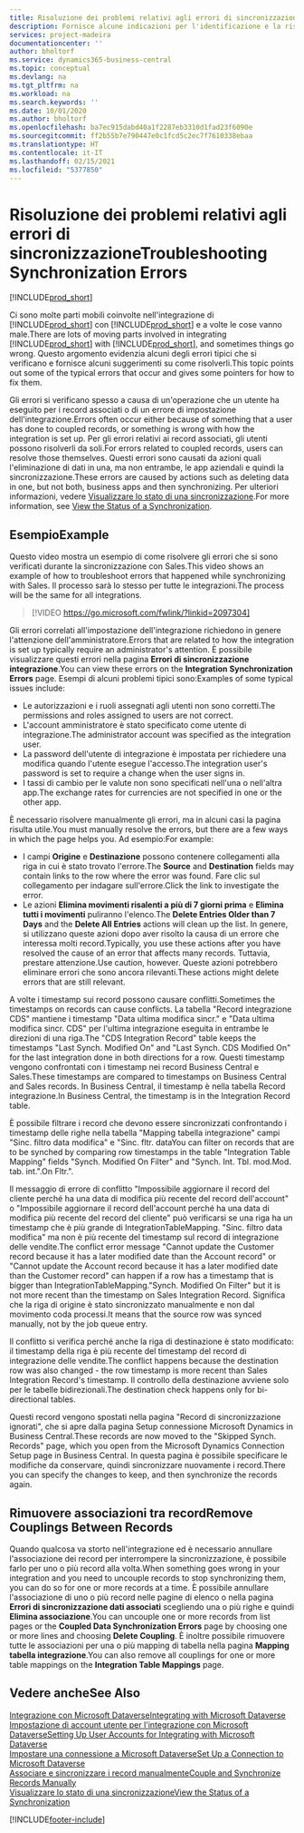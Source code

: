```yaml
---
title: Risoluzione dei problemi relativi agli errori di sincronizzazione | Microsoft Docs
description: Fornisce alcune indicazioni per l'identificazione e la risoluzione degli errori di sincronizzazione.
services: project-madeira
documentationcenter: ''
author: bholtorf
ms.service: dynamics365-business-central
ms.topic: conceptual
ms.devlang: na
ms.tgt_pltfrm: na
ms.workload: na
ms.search.keywords: ''
ms.date: 10/01/2020
ms.author: bholtorf
ms.openlocfilehash: ba7ec915dabd40a1f2287eb3310d1fad23f6090e
ms.sourcegitcommit: ff2b55b7e790447e0c1fcd5c2ec7f7610338ebaa
ms.translationtype: HT
ms.contentlocale: it-IT
ms.lasthandoff: 02/15/2021
ms.locfileid: "5377850"
---
```

# <a name="troubleshooting-synchronization-errors"></a><span data-ttu-id="a3933-103">Risoluzione dei problemi relativi agli errori di sincronizzazione</span><span class="sxs-lookup"><span data-stu-id="a3933-103">Troubleshooting Synchronization Errors</span></span>
[!INCLUDE[prod_short](includes/cc_data_platform_banner.md)]

<span data-ttu-id="a3933-104">Ci sono molte parti mobili coinvolte nell'integrazione di [!INCLUDE[prod_short](includes/prod_short.md)] con [!INCLUDE[prod_short](includes/cds_long_md.md)] e a volte le cose vanno male.</span><span class="sxs-lookup"><span data-stu-id="a3933-104">There are lots of moving parts involved in integrating [!INCLUDE[prod_short](includes/prod_short.md)] with [!INCLUDE[prod_short](includes/cds_long_md.md)], and sometimes things go wrong.</span></span> <span data-ttu-id="a3933-105">Questo argomento evidenzia alcuni degli errori tipici che si verificano e fornisce alcuni suggerimenti su come risolverli.</span><span class="sxs-lookup"><span data-stu-id="a3933-105">This topic points out some of the typical errors that occur and gives some pointers for how to fix them.</span></span>

<span data-ttu-id="a3933-106">Gli errori si verificano spesso a causa di un'operazione che un utente ha eseguito per i record associati o di un errore di impostazione dell'integrazione.</span><span class="sxs-lookup"><span data-stu-id="a3933-106">Errors often occur either because of something that a user has done to coupled records, or something is wrong with how the integration is set up.</span></span> <span data-ttu-id="a3933-107">Per gli errori relativi ai record associati, gli utenti possono risolverli da soli.</span><span class="sxs-lookup"><span data-stu-id="a3933-107">For errors related to coupled records, users can resolve those themselves.</span></span> <span data-ttu-id="a3933-108">Questi errori sono causati da azioni quali l'eliminazione di dati in una, ma non entrambe, le app aziendali e quindi la sincronizzazione.</span><span class="sxs-lookup"><span data-stu-id="a3933-108">These errors are caused by actions such as deleting data in one, but not both, business apps and then synchronizing.</span></span> <span data-ttu-id="a3933-109">Per ulteriori informazioni, vedere [Visualizzare lo stato di una sincronizzazione](admin-how-to-view-synchronization-status.md).</span><span class="sxs-lookup"><span data-stu-id="a3933-109">For more information, see [View the Status of a Synchronization](admin-how-to-view-synchronization-status.md).</span></span>

## <a name="example"></a><span data-ttu-id="a3933-110">Esempio</span><span class="sxs-lookup"><span data-stu-id="a3933-110">Example</span></span>
<span data-ttu-id="a3933-111">Questo video mostra un esempio di come risolvere gli errori che si sono verificati durante la sincronizzazione con Sales.</span><span class="sxs-lookup"><span data-stu-id="a3933-111">This video shows an example of how to troubleshoot errors that happened while synchronizing with Sales.</span></span> <span data-ttu-id="a3933-112">Il processo sarà lo stesso per tutte le integrazioni.</span><span class="sxs-lookup"><span data-stu-id="a3933-112">The process will be the same for all integrations.</span></span> 

> [!VIDEO https://go.microsoft.com/fwlink/?linkid=2097304]

<span data-ttu-id="a3933-113">Gli errori correlati all'impostazione dell'integrazione richiedono in genere l'attenzione dell'amministratore.</span><span class="sxs-lookup"><span data-stu-id="a3933-113">Errors that are related to how the integration is set up typically require an administrator's attention.</span></span> <span data-ttu-id="a3933-114">È possibile visualizzare questi errori nella pagina **Errori di sincronizzazione integrazione**.</span><span class="sxs-lookup"><span data-stu-id="a3933-114">You can view these errors on the **Integration Synchronization Errors** page.</span></span> <span data-ttu-id="a3933-115">Esempi di alcuni problemi tipici sono:</span><span class="sxs-lookup"><span data-stu-id="a3933-115">Examples of some typical issues include:</span></span>  
  
* <span data-ttu-id="a3933-116">Le autorizzazioni e i ruoli assegnati agli utenti non sono corretti.</span><span class="sxs-lookup"><span data-stu-id="a3933-116">The permissions and roles assigned to users are not correct.</span></span>  
* <span data-ttu-id="a3933-117">L'account amministratore è stato specificato come utente di integrazione.</span><span class="sxs-lookup"><span data-stu-id="a3933-117">The administrator account was specified as the integration user.</span></span>  
* <span data-ttu-id="a3933-118">La password dell'utente di integrazione è impostata per richiedere una modifica quando l'utente esegue l'accesso.</span><span class="sxs-lookup"><span data-stu-id="a3933-118">The integration user's password is set to require a change when the user signs in.</span></span>  
* <span data-ttu-id="a3933-119">I tassi di cambio per le valute non sono specificati nell'una o nell'altra app.</span><span class="sxs-lookup"><span data-stu-id="a3933-119">The exchange rates for currencies are not specified in one or the other app.</span></span>  
  
<span data-ttu-id="a3933-120">È necessario risolvere manualmente gli errori, ma in alcuni casi la pagina risulta utile.</span><span class="sxs-lookup"><span data-stu-id="a3933-120">You must manually resolve the errors, but there are a few ways in which the page helps you.</span></span> <span data-ttu-id="a3933-121">Ad esempio:</span><span class="sxs-lookup"><span data-stu-id="a3933-121">For example:</span></span>  

* <span data-ttu-id="a3933-122">I campi **Origine** e **Destinazione** possono contenere collegamenti alla riga in cui è stato trovato l'errore.</span><span class="sxs-lookup"><span data-stu-id="a3933-122">The **Source** and **Destination** fields may contain links to the row where the error was found.</span></span> <span data-ttu-id="a3933-123">Fare clic sul collegamento per indagare sull'errore.</span><span class="sxs-lookup"><span data-stu-id="a3933-123">Click the link to investigate the error.</span></span>  
* <span data-ttu-id="a3933-124">Le azioni **Elimina movimenti risalenti a più di 7 giorni prima** e **Elimina tutti i movimenti** puliranno l'elenco.</span><span class="sxs-lookup"><span data-stu-id="a3933-124">The **Delete Entries Older than 7 Days** and the **Delete All Entries** actions will clean up the list.</span></span> <span data-ttu-id="a3933-125">In genere, si utilizzano queste azioni dopo aver risolto la causa di un errore che interessa molti record.</span><span class="sxs-lookup"><span data-stu-id="a3933-125">Typically, you use these actions after you have resolved the cause of an error that affects many records.</span></span> <span data-ttu-id="a3933-126">Tuttavia, prestare attenzione.</span><span class="sxs-lookup"><span data-stu-id="a3933-126">Use caution, however.</span></span> <span data-ttu-id="a3933-127">Queste azioni potrebbero eliminare errori che sono ancora rilevanti.</span><span class="sxs-lookup"><span data-stu-id="a3933-127">These actions might delete errors that are still relevant.</span></span>

<span data-ttu-id="a3933-128">A volte i timestamp sui record possono causare conflitti.</span><span class="sxs-lookup"><span data-stu-id="a3933-128">Sometimes the timestamps on records can cause conflicts.</span></span> <span data-ttu-id="a3933-129">La tabella "Record integrazione CDS" mantiene i timestamp "Data ultima modifica sincr." e "Data ultima modifica sincr. CDS" per l'ultima integrazione eseguita in entrambe le direzioni di una riga.</span><span class="sxs-lookup"><span data-stu-id="a3933-129">The "CDS Integration Record" table keeps the timestamps "Last Synch. Modified On" and "Last Synch. CDS Modified On" for the last integration done in both directions for a row.</span></span> <span data-ttu-id="a3933-130">Questi timestamp vengono confrontati con i timestamp nei record Business Central e Sales.</span><span class="sxs-lookup"><span data-stu-id="a3933-130">These timestamps are compared to timestamps on Business Central and Sales records.</span></span> <span data-ttu-id="a3933-131">In Business Central, il timestamp è nella tabella Record integrazione.</span><span class="sxs-lookup"><span data-stu-id="a3933-131">In Business Central, the timestamp is in the Integration Record table.</span></span>

<span data-ttu-id="a3933-132">È possibile filtrare i record che devono essere sincronizzati confrontando i timestamp delle righe nella tabella "Mapping tabella integrazione" campi "Sinc. filtro data modifica" e "Sinc. fltr. data</span><span class="sxs-lookup"><span data-stu-id="a3933-132">You can filter on records that are to be synched by comparing row timestamps in the table "Integration Table Mapping" fields "Synch. Modified On Filter" and "Synch. Int. Tbl.</span></span> <span data-ttu-id="a3933-133">mod.</span><span class="sxs-lookup"><span data-stu-id="a3933-133">Mod.</span></span> <span data-ttu-id="a3933-134">tab. int.".</span><span class="sxs-lookup"><span data-stu-id="a3933-134">On Fltr.".</span></span>

<span data-ttu-id="a3933-135">Il messaggio di errore di conflitto "Impossibile aggiornare il record del cliente perché ha una data di modifica più recente del record dell'account" o "Impossibile aggiornare il record dell'account perché ha una data di modifica più recente del record del cliente" può verificarsi se una riga ha un timestamp che è più grande di IntegrationTableMapping. "Sinc. filtro data modifica" ma non è più recente del timestamp sul record di integrazione delle vendite.</span><span class="sxs-lookup"><span data-stu-id="a3933-135">The conflict error message "Cannot update the Customer record because it has a later modified date than the Account record" or "Cannot update the Account record because it has a later modified date than the Customer record" can happen if a row has a timestamp that is bigger than IntegrationTableMapping."Synch. Modified On Filter" but it is not more recent than the timestamp on Sales Integration Record.</span></span> <span data-ttu-id="a3933-136">Significa che la riga di origine è stato sincronizzato manualmente e non dal movimento coda processi.</span><span class="sxs-lookup"><span data-stu-id="a3933-136">It means that the source row was synced manually, not by the job queue entry.</span></span> 

<span data-ttu-id="a3933-137">Il conflitto si verifica perché anche la riga di destinazione è stato modificato: il timestamp della riga è più recente del timestamp del record di integrazione delle vendite.</span><span class="sxs-lookup"><span data-stu-id="a3933-137">The conflict happens because the destination row was also changed  - the row timestamp is more recent than Sales Integration Record's timestamp.</span></span> <span data-ttu-id="a3933-138">Il controllo della destinazione avviene solo per le tabelle bidirezionali.</span><span class="sxs-lookup"><span data-stu-id="a3933-138">The destination check happens only for bi-directional tables.</span></span> 

<span data-ttu-id="a3933-139">Questi record vengono spostati nella pagina "Record di sincronizzazione ignorati", che si apre dalla pagina Setup connessione Microsoft Dynamics in Business Central.</span><span class="sxs-lookup"><span data-stu-id="a3933-139">These records are now moved to the "Skipped Synch. Records" page, which you open from the Microsoft Dynamics Connection Setup page in Business Central.</span></span> <span data-ttu-id="a3933-140">In questa pagina è possibile specificare le modifiche da conservare, quindi sincronizzare nuovamente i record.</span><span class="sxs-lookup"><span data-stu-id="a3933-140">There you can specify the changes to keep, and then synchronize the records again.</span></span>

## <a name="remove-couplings-between-records"></a><span data-ttu-id="a3933-141">Rimuovere associazioni tra record</span><span class="sxs-lookup"><span data-stu-id="a3933-141">Remove Couplings Between Records</span></span>
<span data-ttu-id="a3933-142">Quando qualcosa va storto nell'integrazione ed è necessario annullare l'associazione dei record per interrompere la sincronizzazione, è possibile farlo per uno o più record alla volta.</span><span class="sxs-lookup"><span data-stu-id="a3933-142">When something goes wrong in your integration and you need to uncouple records to stop synchronizing them, you can do so for one or more records at a time.</span></span> <span data-ttu-id="a3933-143">È possibile annullare l'associazione di uno o più record nelle pagine di elenco o nella pagina **Errori di sincronizzazione dati associati** scegliendo una o più righe e quindi **Elimina associazione**.</span><span class="sxs-lookup"><span data-stu-id="a3933-143">You can uncouple one or more records from list pages or the **Coupled Data Synchronization Errors** page by choosing one or more lines and choosing **Delete Coupling**.</span></span> <span data-ttu-id="a3933-144">È inoltre possibile rimuovere tutte le associazioni per una o più mapping di tabella nella pagina **Mapping tabella integrazione**.</span><span class="sxs-lookup"><span data-stu-id="a3933-144">You can also remove all couplings for one or more table mappings on the **Integration Table Mappings** page.</span></span> 

## <a name="see-also"></a><span data-ttu-id="a3933-145">Vedere anche</span><span class="sxs-lookup"><span data-stu-id="a3933-145">See Also</span></span>
[<span data-ttu-id="a3933-146">Integrazione con Microsoft Dataverse</span><span class="sxs-lookup"><span data-stu-id="a3933-146">Integrating with Microsoft Dataverse</span></span>](admin-prepare-dynamics-365-for-sales-for-integration.md)  
[<span data-ttu-id="a3933-147">Impostazione di account utente per l'integrazione con Microsoft Dataverse</span><span class="sxs-lookup"><span data-stu-id="a3933-147">Setting Up User Accounts for Integrating with Microsoft Dataverse</span></span>](admin-setting-up-integration-with-dynamics-sales.md)  
[<span data-ttu-id="a3933-148">Impostare una connessione a Microsoft Dataverse</span><span class="sxs-lookup"><span data-stu-id="a3933-148">Set Up a Connection to Microsoft Dataverse</span></span>](admin-how-to-set-up-a-dynamics-crm-connection.md)  
[<span data-ttu-id="a3933-149">Associare e sincronizzare i record manualmente</span><span class="sxs-lookup"><span data-stu-id="a3933-149">Couple and Synchronize Records Manually</span></span>](admin-how-to-couple-and-synchronize-records-manually.md)  
[<span data-ttu-id="a3933-150">Visualizzare lo stato di una sincronizzazione</span><span class="sxs-lookup"><span data-stu-id="a3933-150">View the Status of a Synchronization</span></span>](admin-how-to-view-synchronization-status.md)  


[!INCLUDE[footer-include](includes/footer-banner.md)]